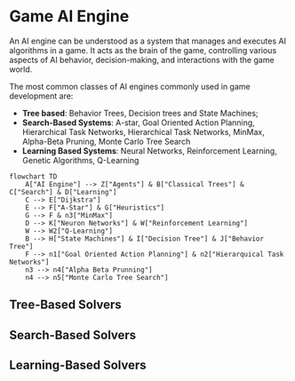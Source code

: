 # Game AI Engine

An AI engine can be understood as a system that manages and executes AI algorithms in a game. It acts as the brain of
the game, controlling various aspects of AI behavior, decision-making, and interactions with the game world.

The most common classes of AI engines commonly used in game development are:

- **Tree based**: Behavior Trees, Decision trees and State Machines;
- **Search-Based Systems**: A-star, Goal Oriented Action Planning, Hierarchical Task Networks, Hierarchical Task
  Networks, MinMax, Alpha-Beta Pruning, Monte Carlo Tree Search
- **Learning Based Systems**: Neural Networks, Reinforcement Learning, Genetic Algorithms, Q-Learning

``` mermaid
flowchart TD
    A["AI Engine"] --> Z["Agents"] & B["Classical Trees"] & C["Search"] & D["Learning"]
    C --> E["Dijkstra"]
    E --> F["A-Star"] & G["Heuristics"]
    G --> F & n3["MinMax"]
    D --> K["Neuron Networks"] & W["Reinforcement Learning"]
    W --> W2["Q-Learning"]
    B --> H["State Machines"] & I["Decision Tree"] & J["Behavior Tree"]
    F --> n1["Goal Oriented Action Planning"] & n2["Hierarquical Task Networks"]
    n3 --> n4["Alpha Beta Prunning"]
    n4 --> n5["Monte Carlo Tree Search"]
```

## Tree-Based Solvers

## Search-Based Solvers

## Learning-Based Solvers

